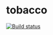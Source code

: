 # tobacco
[![Build status](https://ci.appveyor.com/api/projects/status/v6cfbmr1laaelwe3?svg=true)](https://ci.appveyor.com/project/fedjabosnic/tobacco-gvtxa)

